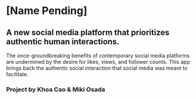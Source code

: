 # [Name Pending]
## A new social media platform that prioritizes authentic human interactions.
The once-groundbreaking benefits of contemporary social media platforms are undermined by the desire for likes, views, and follower counts. This app brings back the authentic social interaction that social media was meant to facilitate.

### Project by Khoa Cao & Miki Osada
